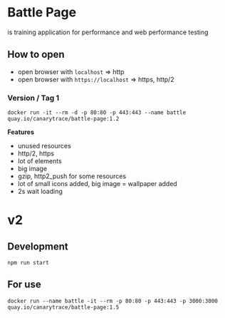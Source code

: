 # Battle Page
is training application for performance and web performance testing

## How to open

- open browser with `localhost` => http
- open browser with `https://localhost` => https, http/2

### Version / Tag 1
`docker run -it --rm -d -p 80:80 -p 443:443 --name battle quay.io/canarytrace/battle-page:1.2`

**Features**

- unused resources
- http/2, https
- lot of elements
- big image
- gzip, http2_push for some resources
- lot of small icons added, big image = wallpaper added
- 2s wait loading


# v2
## Development

`npm run start`

## For use
`docker run --name battle -it --rm -p 80:80 -p 443:443 -p 3000:3000 quay.io/canarytrace/battle-page:1.5`

